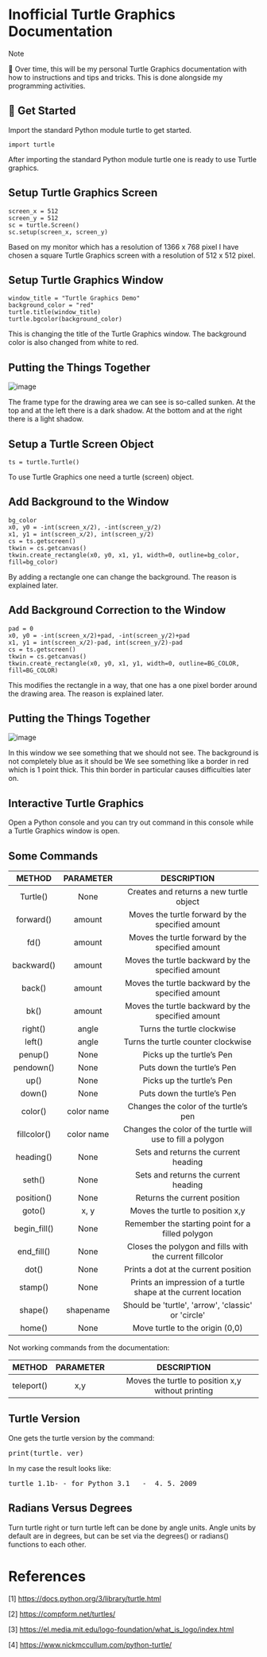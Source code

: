 # Inofficial Turtle Graphics Documentation

> [!NOTE]
> 🚧 Over time, this will be my personal Turtle Graphics
> documentation with how to instructions and tips and
> tricks. This is done alongside my programming activities.

## 🚀 Get Started

Import the standard Python module turtle to get started.

```
import turtle
```

After importing the standard Python module turtle
one is ready to use Turtle graphics.

## Setup Turtle Graphics Screen

```
screen_x = 512
screen_y = 512
sc = turtle.Screen()
sc.setup(screen_x, screen_y)
```

Based on my monitor which has a resolution of 1366 x 768 pixel
I have chosen a square Turtle Graphics screen with a resolution
of 512 x 512 pixel.

## Setup Turtle Graphics Window

```
window_title = "Turtle Graphics Demo"
background_color = "red"
turtle.title(window_title)
turtle.bgcolor(background_color)
```

This is changing the title of the Turtle Graphics window.
The background color is also changed from white to red.

## Putting the Things Together

![image](https://github.com/user-attachments/assets/04e7ac38-9bd0-4693-8eb6-115bf8442e7c)

The frame type for the drawing area we can see is so-called sunken. 
At the top and at the left there is a dark shadow. At the bottom and
at the right there is a light shadow. 

## Setup a Turtle Screen Object

```
ts = turtle.Turtle()
```

To use Turtle Graphics one need a turtle (screen) object.

## Add Background to the Window

```
bg_color
x0, y0 = -int(screen_x/2), -int(screen_y/2)
x1, y1 = int(screen_x/2), int(screen_y/2)
cs = ts.getscreen()
tkwin = cs.getcanvas()
tkwin.create_rectangle(x0, y0, x1, y1, width=0, outline=bg_color, fill=bg_color)
```

By adding a rectangle one can change the background. The reason is explained later.

## Add Background Correction to the Window

```
pad = 0
x0, y0 = -int(screen_x/2)+pad, -int(screen_y/2)+pad
x1, y1 = int(screen_x/2)-pad, int(screen_y/2)-pad
cs = ts.getscreen()
tkwin = cs.getcanvas()
tkwin.create_rectangle(x0, y0, x1, y1, width=0, outline=BG_COLOR, fill=BG_COLOR)
```
This modifies the rectangle in a way, that one has a one pixel border around the 
drawing area. The reason is explained later.

## Putting the Things Together

![image](https://github.com/user-attachments/assets/e2c6b664-2a42-40cd-bd7e-c98d6a0bbbbc)

In this window we see something that we should not see. 
The background is not completely blue as it should be We
see something like a border in red which is 1 point thick.
This thin border in particular causes difficulties later on.

## Interactive Turtle Graphics

Open a Python console and you can try out command in this console while a Turtle Graphics 
window is open.

## Some Commands

| METHOD       | PARAMETER  | DESCRIPTION |
| :----------: | :--------: | :---------: |
| Turtle()	    | None	      | Creates and returns a new turtle object                        |
| forward()	   | amount     |	Moves the turtle forward by the specified amount               |
| fd()	        | amount     |	Moves the turtle forward by the specified amount               |
| backward()	  | amount	    | Moves the turtle backward by the specified amount              |
| back()	      | amount	    | Moves the turtle backward by the specified amount              |
| bk()	        | amount	    | Moves the turtle backward by the specified amount              |
| right()	     | angle  	   | Turns the turtle clockwise                                     |
| left()	      | angle	     | Turns the turtle counter clockwise                             |
| penup()	     | None	      | Picks up the turtle’s Pen                                      |
| pendown()	   | None	      | Puts down the turtle’s Pen                                     |
| up()	        | None	      | Picks up the turtle’s Pen                                      |
| down()	      | None	      | Puts down the turtle’s Pen                                     |
| color()	     | color name | Changes the color of the turtle’s pen                          |
| fillcolor()  |	color name |	Changes the color of the turtle will use to fill a polygon     |
| heading()	   | None	      | Sets and returns the current heading                           |
| seth()	      | None	      | Sets and returns the current heading                           |
| position()	  | None	      | Returns the current position                                   |
| goto()	      | x, y	      | Moves the turtle to position x,y                               |
| begin_fill() | None 	     | Remember the starting point for a filled polygon               |
| end_fill()	  | None	      | Closes the polygon and fills with the current fillcolor        |
| dot()	       | None	      | Prints a dot at the current position                           |
| stamp()	     | None	      | Prints an impression of a turtle shape at the current location |
| shape()      | shapename	 | Should be 'turtle', 'arrow', 'classic' or 'circle'             |
| home()       | None       | Move turtle to the origin (0,0)                                |

Not working commands from the documentation:

| METHOD       | PARAMETER  | DESCRIPTION |
| :----------: | :--------: | :---------: |
| teleport()   | x,y	 | Moves the turtle to position x,y without printing |

## Turtle Version

One gets the turtle version by the command: 

<pre>print(turtle._ver)</pre>

In my case the result looks like:

<pre>turtle 1.1b- - for Python 3.1   -  4. 5. 2009</pre>

## Radians Versus Degrees

Turn turtle right or turn turtle left can be done by angle units.
Angle units by default are in degrees, but can be set via the 
degrees() or radians() functions to each other.

# References

[1] https://docs.python.org/3/library/turtle.html

[2] https://compform.net/turtles/

[3] https://el.media.mit.edu/logo-foundation/what_is_logo/index.html

[4] https://www.nickmccullum.com/python-turtle/

 
